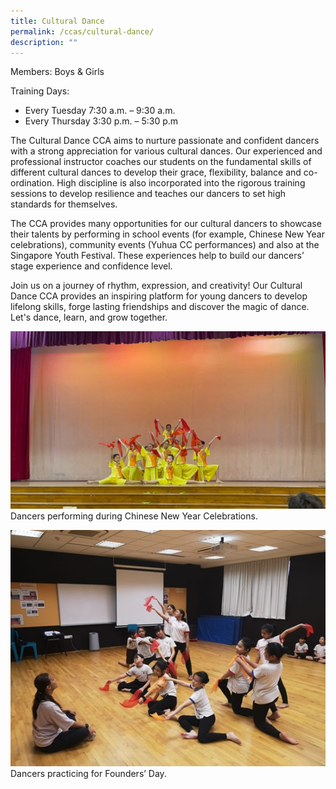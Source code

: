 ```yaml
---
title: Cultural Dance
permalink: /ccas/cultural-dance/
description: ""
---
```

Members: Boys & Girls

Training Days: 
* Every Tuesday 7:30 a.m. – 9:30 a.m.
* Every Thursday 3:30 p.m. – 5:30 p.m

The Cultural Dance CCA aims to nurture passionate and confident dancers with a strong appreciation for various cultural dances. Our experienced and professional instructor coaches our students on the fundamental skills of different cultural dances to develop their grace, flexibility, balance and co-ordination. High discipline is also incorporated into the rigorous training sessions to develop resilience and teaches our dancers to set high standards for themselves.

The CCA provides many opportunities for our cultural dancers to showcase their talents by performing in school events (for example, Chinese New Year celebrations), community events (Yuhua CC performances) and also at the Singapore Youth Festival. These experiences help to build our dancers’ stage experience and confidence level.

Join us on a journey of rhythm, expression, and creativity! Our Cultural Dance CCA provides an inspiring platform for young dancers to develop lifelong skills, forge lasting friendships and discover the magic of dance. Let's dance, learn, and grow together.

![](/images/Fuhua%20Experience/Student%20Development/CCA/Cultural%20Dance/cultural1.jpg)Dancers performing during Chinese New Year Celebrations.

![](/images/Fuhua%20Experience/Student%20Development/CCA/Cultural%20Dance/cultural2.jpg)
Dancers practicing for Founders’ Day.

			 